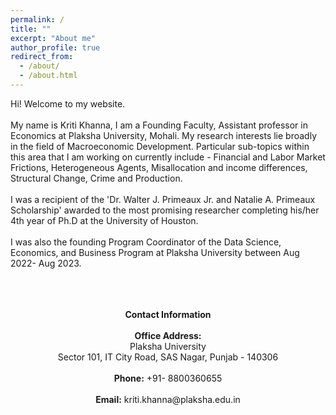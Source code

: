 ```yaml
---
permalink: /
title: ""
excerpt: "About me"
author_profile: true
redirect_from: 
  - /about/
  - /about.html
---
```


Hi! Welcome to my website.  <br />  <br /> 
My name is Kriti Khanna, I am a Founding Faculty, Assistant professor in Economics at Plaksha University, Mohali. My research interests lie broadly in the field of Macroeconomic Development. Particular sub-topics within this area that I am working on currently include - Financial and Labor Market Frictions, Heterogeneous Agents, Misallocation and income differences, Structural Change, Crime and Production.  <br /> <br /> 
I was a recipient of the 'Dr. Walter J. Primeaux Jr. and Natalie A. Primeaux Scholarship' awarded to the most promising researcher completing his/her 4th year of Ph.D at the University of Houston.<br /> <br /> 
I was also the founding Program Coordinator of the Data Science, Economics, and Business Program at Plaksha University between Aug 2022- Aug 2023.  <br /> 
<br/> <br/> <br/> 
<div align="center">
<b>Contact Information </b> <br/> <br/> 
<b>Office Address:</b>  <br/> 
Plaksha University <br/> 
Sector 101, IT City Road, SAS Nagar, Punjab - 140306 <br/> <br/>  
<b>Phone:</b> +91- 8800360655 <br/> <br/> 
<b>Email:</b> kriti.khanna@plaksha.edu.in
</div>

